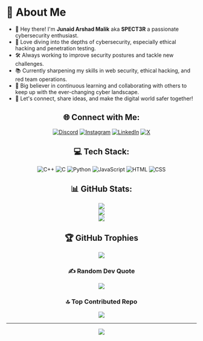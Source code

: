  
# 💫 About Me

- 👋 Hey there! I'm **Junaid Arshad Malik** aka **SPECT3R** a passionate cybersecurity enthusiast.
- 🔐 Love diving into the depths of cybersecurity, especially ethical hacking and penetration testing.
- 🛠️ Always working to improve security postures and tackle new challenges.
- 📚 Currently sharpening my skills in web security, ethical hacking, and red team operations.
- 🌱 Big believer in continuous learning and collaborating with others to keep up with the ever-changing cyber landscape.
- 🤝 Let's connect, share ideas, and make the digital world safer together!

<div align="center">
  
## 🌐 Connect with Me:
[![Discord](https://img.shields.io/badge/Discord-%237289DA.svg?logo=discord&logoColor=white)](https://discord.gg/_tkflash) 
[![Instagram](https://img.shields.io/badge/Instagram-%23E4405F.svg?logo=Instagram&logoColor=white)](https://instagram.com/_junaidarshad) 
[![LinkedIn](https://img.shields.io/badge/LinkedIn-%230077B5.svg?logo=linkedin&logoColor=white)](https://www.linkedin.com/in/junaid-arshad-malik-644b11291/) 
[![X](https://img.shields.io/badge/X-black.svg?logo=X&logoColor=white)](https://x.com/_junaidarshad)

## 💻 Tech Stack:
![C++](https://img.shields.io/badge/c++-%2300599C.svg?style=for-the-badge&logo=c%2B%2B&logoColor=white) 
![C](https://img.shields.io/badge/c-%2300599C.svg?style=for-the-badge&logo=c&logoColor=white) 
![Python](https://img.shields.io/badge/python-3670A0?style=for-the-badge&logo=python&logoColor=ffdd54) 
![JavaScript](https://img.shields.io/badge/javascript-%23323330.svg?style=for-the-badge&logo=javascript&logoColor=%23F7DF1E) 
![HTML](https://img.shields.io/badge/html-%23E34F26.svg?style=for-the-badge&logo=html5&logoColor=white) 
![CSS](https://img.shields.io/badge/css-%231572B6.svg?style=for-the-badge&logo=css3&logoColor=white)

## 📊 GitHub Stats:
![](https://github-readme-stats.vercel.app/api?username=tKFlash&theme=dark&hide_border=false&include_all_commits=true&count_private=true)<br/>
![](https://github-readme-streak-stats.herokuapp.com/?user=tKFlash&theme=dark&hide_border=false)<br/>
![](https://github-readme-stats.vercel.app/api/top-langs/?username=tKFlash&theme=dark&hide_border=false&include_all_commits=true&count_private=true&layout=compact)

## 🏆 GitHub Trophies
![](https://github-profile-trophy.vercel.app/?username=tKFlash&theme=radical&no-frame=false&no-bg=true&margin-w=4)

### ✍️ Random Dev Quote
![](https://quotes-github-readme.vercel.app/api?type=horizontal&theme=radical)

### 🔝 Top Contributed Repo
![](https://github-contributor-stats.vercel.app/api?username=tKFlash&limit=5&theme=dark&combine_all_yearly_contributions=true)

---
[![](https://visitcount.itsvg.in/api?id=tKFlash&icon=0&color=0)](https://visitcount.itsvg.in)

</div>

